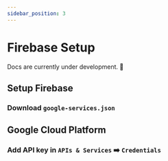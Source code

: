 ```yaml
---
sidebar_position: 3
---
```


# Firebase Setup

Docs are currently under development. 🚧

## Setup Firebase

### Download `google-services.json`

## Google Cloud Platform

### Add API key in `APIs & Services` ➡️ `Credentials`
